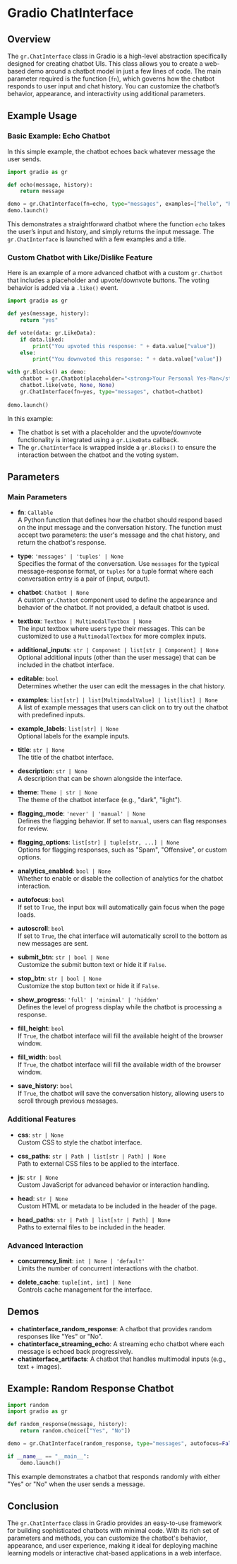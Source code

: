 # Gradio ChatInterface 

## Overview

The `gr.ChatInterface` class in Gradio is a high-level abstraction specifically designed for creating chatbot UIs. This class allows you to create a web-based demo around a chatbot model in just a few lines of code. The main parameter required is the function (`fn`), which governs how the chatbot responds to user input and chat history. You can customize the chatbot’s behavior, appearance, and interactivity using additional parameters.

## Example Usage

### Basic Example: Echo Chatbot

In this simple example, the chatbot echoes back whatever message the user sends.

```python
import gradio as gr

def echo(message, history):
    return message

demo = gr.ChatInterface(fn=echo, type="messages", examples=["hello", "hola", "merhaba"], title="Echo Bot")
demo.launch()
```

This demonstrates a straightforward chatbot where the function `echo` takes the user’s input and history, and simply returns the input message. The `gr.ChatInterface` is launched with a few examples and a title.

### Custom Chatbot with Like/Dislike Feature

Here is an example of a more advanced chatbot with a custom `gr.Chatbot` that includes a placeholder and upvote/downvote buttons. The voting behavior is added via a `.like()` event.

```python
import gradio as gr

def yes(message, history):
    return "yes"

def vote(data: gr.LikeData):
    if data.liked:
        print("You upvoted this response: " + data.value["value"])
    else:
        print("You downvoted this response: " + data.value["value"])

with gr.Blocks() as demo:
    chatbot = gr.Chatbot(placeholder="<strong>Your Personal Yes-Man</strong><br>Ask Me Anything")
    chatbot.like(vote, None, None)
    gr.ChatInterface(fn=yes, type="messages", chatbot=chatbot)
    
demo.launch()
```

In this example:
- The chatbot is set with a placeholder and the upvote/downvote functionality is integrated using a `gr.LikeData` callback.
- The `gr.ChatInterface` is wrapped inside a `gr.Blocks()` to ensure the interaction between the chatbot and the voting system.

## Parameters

### Main Parameters

- **fn**: `Callable`  
  A Python function that defines how the chatbot should respond based on the input message and the conversation history. The function must accept two parameters: the user's message and the chat history, and return the chatbot's response.

- **type**: `'messages' | 'tuples' | None`  
  Specifies the format of the conversation. Use `messages` for the typical message-response format, or `tuples` for a tuple format where each conversation entry is a pair of (input, output).

- **chatbot**: `Chatbot | None`  
  A custom `gr.Chatbot` component used to define the appearance and behavior of the chatbot. If not provided, a default chatbot is used.

- **textbox**: `Textbox | MultimodalTextbox | None`  
  The input textbox where users type their messages. This can be customized to use a `MultimodalTextbox` for more complex inputs.

- **additional_inputs**: `str | Component | list[str | Component] | None`  
  Optional additional inputs (other than the user message) that can be included in the chatbot interface.

- **editable**: `bool`  
  Determines whether the user can edit the messages in the chat history.

- **examples**: `list[str] | list[MultimodalValue] | list[list] | None`  
  A list of example messages that users can click on to try out the chatbot with predefined inputs.

- **example_labels**: `list[str] | None`  
  Optional labels for the example inputs.

- **title**: `str | None`  
  The title of the chatbot interface.

- **description**: `str | None`  
  A description that can be shown alongside the interface.

- **theme**: `Theme | str | None`  
  The theme of the chatbot interface (e.g., "dark", "light").

- **flagging_mode**: `'never' | 'manual' | None`  
  Defines the flagging behavior. If set to `manual`, users can flag responses for review.

- **flagging_options**: `list[str] | tuple[str, ...] | None`  
  Options for flagging responses, such as "Spam", "Offensive", or custom options.

- **analytics_enabled**: `bool | None`  
  Whether to enable or disable the collection of analytics for the chatbot interaction.

- **autofocus**: `bool`  
  If set to `True`, the input box will automatically gain focus when the page loads.

- **autoscroll**: `bool`  
  If set to `True`, the chat interface will automatically scroll to the bottom as new messages are sent.

- **submit_btn**: `str | bool | None`  
  Customize the submit button text or hide it if `False`.

- **stop_btn**: `str | bool | None`  
  Customize the stop button text or hide it if `False`.

- **show_progress**: `'full' | 'minimal' | 'hidden'`  
  Defines the level of progress display while the chatbot is processing a response.

- **fill_height**: `bool`  
  If `True`, the chatbot interface will fill the available height of the browser window.

- **fill_width**: `bool`  
  If `True`, the chatbot interface will fill the available width of the browser window.

- **save_history**: `bool`  
  If `True`, the chatbot will save the conversation history, allowing users to scroll through previous messages.

### Additional Features

- **css**: `str | None`  
  Custom CSS to style the chatbot interface.

- **css_paths**: `str | Path | list[str | Path] | None`  
  Path to external CSS files to be applied to the interface.

- **js**: `str | None`  
  Custom JavaScript for advanced behavior or interaction handling.

- **head**: `str | None`  
  Custom HTML or metadata to be included in the header of the page.

- **head_paths**: `str | Path | list[str | Path] | None`  
  Paths to external files to be included in the header.

### Advanced Interaction

- **concurrency_limit**: `int | None | 'default'`  
  Limits the number of concurrent interactions with the chatbot.

- **delete_cache**: `tuple[int, int] | None`  
  Controls cache management for the interface.

## Demos

- **chatinterface_random_response**: A chatbot that provides random responses like "Yes" or "No".
- **chatinterface_streaming_echo**: A streaming echo chatbot where each message is echoed back progressively.
- **chatinterface_artifacts**: A chatbot that handles multimodal inputs (e.g., text + images).

## Example: Random Response Chatbot

```python
import random
import gradio as gr

def random_response(message, history):
    return random.choice(["Yes", "No"])

demo = gr.ChatInterface(random_response, type="messages", autofocus=False)

if __name__ == "__main__":
    demo.launch()
```

This example demonstrates a chatbot that responds randomly with either "Yes" or "No" when the user sends a message.

## Conclusion

The `gr.ChatInterface` class in Gradio provides an easy-to-use framework for building sophisticated chatbots with minimal code. With its rich set of parameters and methods, you can customize the chatbot's behavior, appearance, and user experience, making it ideal for deploying machine learning models or interactive chat-based applications in a web interface.
